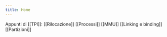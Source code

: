 ```yaml
---
title: Home
---
```

Appunti di [[TPI]]:
	[[Rilocazione]]
	[[Processi]]
	[[MMU]]
	[[Linking e binding]]
	[[Partizioni]]
	